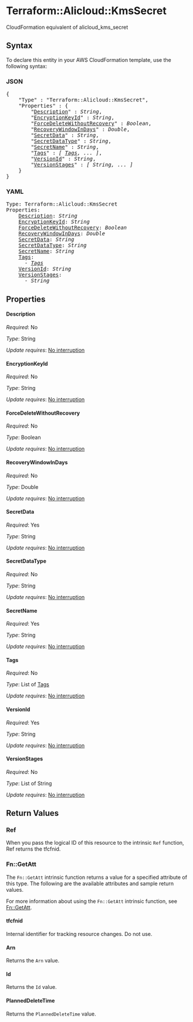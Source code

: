 # Terraform::Alicloud::KmsSecret

CloudFormation equivalent of alicloud_kms_secret

## Syntax

To declare this entity in your AWS CloudFormation template, use the following syntax:

### JSON

<pre>
{
    "Type" : "Terraform::Alicloud::KmsSecret",
    "Properties" : {
        "<a href="#description" title="Description">Description</a>" : <i>String</i>,
        "<a href="#encryptionkeyid" title="EncryptionKeyId">EncryptionKeyId</a>" : <i>String</i>,
        "<a href="#forcedeletewithoutrecovery" title="ForceDeleteWithoutRecovery">ForceDeleteWithoutRecovery</a>" : <i>Boolean</i>,
        "<a href="#recoverywindowindays" title="RecoveryWindowInDays">RecoveryWindowInDays</a>" : <i>Double</i>,
        "<a href="#secretdata" title="SecretData">SecretData</a>" : <i>String</i>,
        "<a href="#secretdatatype" title="SecretDataType">SecretDataType</a>" : <i>String</i>,
        "<a href="#secretname" title="SecretName">SecretName</a>" : <i>String</i>,
        "<a href="#tags" title="Tags">Tags</a>" : <i>[ <a href="tags.md">Tags</a>, ... ]</i>,
        "<a href="#versionid" title="VersionId">VersionId</a>" : <i>String</i>,
        "<a href="#versionstages" title="VersionStages">VersionStages</a>" : <i>[ String, ... ]</i>
    }
}
</pre>

### YAML

<pre>
Type: Terraform::Alicloud::KmsSecret
Properties:
    <a href="#description" title="Description">Description</a>: <i>String</i>
    <a href="#encryptionkeyid" title="EncryptionKeyId">EncryptionKeyId</a>: <i>String</i>
    <a href="#forcedeletewithoutrecovery" title="ForceDeleteWithoutRecovery">ForceDeleteWithoutRecovery</a>: <i>Boolean</i>
    <a href="#recoverywindowindays" title="RecoveryWindowInDays">RecoveryWindowInDays</a>: <i>Double</i>
    <a href="#secretdata" title="SecretData">SecretData</a>: <i>String</i>
    <a href="#secretdatatype" title="SecretDataType">SecretDataType</a>: <i>String</i>
    <a href="#secretname" title="SecretName">SecretName</a>: <i>String</i>
    <a href="#tags" title="Tags">Tags</a>: <i>
      - <a href="tags.md">Tags</a></i>
    <a href="#versionid" title="VersionId">VersionId</a>: <i>String</i>
    <a href="#versionstages" title="VersionStages">VersionStages</a>: <i>
      - String</i>
</pre>

## Properties

#### Description

_Required_: No

_Type_: String

_Update requires_: [No interruption](https://docs.aws.amazon.com/AWSCloudFormation/latest/UserGuide/using-cfn-updating-stacks-update-behaviors.html#update-no-interrupt)

#### EncryptionKeyId

_Required_: No

_Type_: String

_Update requires_: [No interruption](https://docs.aws.amazon.com/AWSCloudFormation/latest/UserGuide/using-cfn-updating-stacks-update-behaviors.html#update-no-interrupt)

#### ForceDeleteWithoutRecovery

_Required_: No

_Type_: Boolean

_Update requires_: [No interruption](https://docs.aws.amazon.com/AWSCloudFormation/latest/UserGuide/using-cfn-updating-stacks-update-behaviors.html#update-no-interrupt)

#### RecoveryWindowInDays

_Required_: No

_Type_: Double

_Update requires_: [No interruption](https://docs.aws.amazon.com/AWSCloudFormation/latest/UserGuide/using-cfn-updating-stacks-update-behaviors.html#update-no-interrupt)

#### SecretData

_Required_: Yes

_Type_: String

_Update requires_: [No interruption](https://docs.aws.amazon.com/AWSCloudFormation/latest/UserGuide/using-cfn-updating-stacks-update-behaviors.html#update-no-interrupt)

#### SecretDataType

_Required_: No

_Type_: String

_Update requires_: [No interruption](https://docs.aws.amazon.com/AWSCloudFormation/latest/UserGuide/using-cfn-updating-stacks-update-behaviors.html#update-no-interrupt)

#### SecretName

_Required_: Yes

_Type_: String

_Update requires_: [No interruption](https://docs.aws.amazon.com/AWSCloudFormation/latest/UserGuide/using-cfn-updating-stacks-update-behaviors.html#update-no-interrupt)

#### Tags

_Required_: No

_Type_: List of <a href="tags.md">Tags</a>

_Update requires_: [No interruption](https://docs.aws.amazon.com/AWSCloudFormation/latest/UserGuide/using-cfn-updating-stacks-update-behaviors.html#update-no-interrupt)

#### VersionId

_Required_: Yes

_Type_: String

_Update requires_: [No interruption](https://docs.aws.amazon.com/AWSCloudFormation/latest/UserGuide/using-cfn-updating-stacks-update-behaviors.html#update-no-interrupt)

#### VersionStages

_Required_: No

_Type_: List of String

_Update requires_: [No interruption](https://docs.aws.amazon.com/AWSCloudFormation/latest/UserGuide/using-cfn-updating-stacks-update-behaviors.html#update-no-interrupt)

## Return Values

### Ref

When you pass the logical ID of this resource to the intrinsic `Ref` function, Ref returns the tfcfnid.

### Fn::GetAtt

The `Fn::GetAtt` intrinsic function returns a value for a specified attribute of this type. The following are the available attributes and sample return values.

For more information about using the `Fn::GetAtt` intrinsic function, see [Fn::GetAtt](https://docs.aws.amazon.com/AWSCloudFormation/latest/UserGuide/intrinsic-function-reference-getatt.html).

#### tfcfnid

Internal identifier for tracking resource changes. Do not use.

#### Arn

Returns the <code>Arn</code> value.

#### Id

Returns the <code>Id</code> value.

#### PlannedDeleteTime

Returns the <code>PlannedDeleteTime</code> value.

